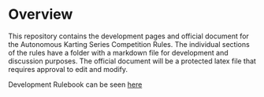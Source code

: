 # Overview

This repository contains the development pages and official document for the Autonomous Karting Series Competition Rules. The individual sections of the rules have a folder with a markdown file for development and discussion purposes. The official document will be a protected latex file that requires approval to edit and modify.

Development Rulebook can be seen [here](https://github.com/autonomous-karting-series/Rulebook)
